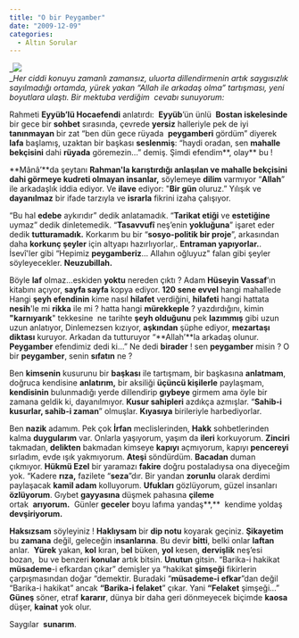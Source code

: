 ```yaml
---
title: "O bir Peygamber"
date: "2009-12-09"
categories: 
  - Altın Sorular
---
```


_![](/uploads/image/dua_.jpg)  
__Her ciddi konuyu zamanlı zamansız, uluorta dillendirmenin artık saygısızlık sayılmadığı ortamda, yürek yakan “Allah ile arkadaş olma” tartışması, yeni boyutlara ulaştı. Bir mektuba verdiğim  cevabı sunuyorum:_

Rahmeti **Eyyüb’lü Hocaefendi** anlatırdı:  **Eyyüb**’ün ünlü  **Bostan iskelesinde** bir gece bir **sohbet** sırasında, çevrede **yersiz** halleriyle pek de iyi **tanınmayan** bir zat “ben dün gece rüyada  **peygamberi** gördüm” diyerek **lafa** başlamış, uzaktan bir başkası **seslenmiş**: “haydi oradan, sen **mahalle bekçisini** dahi **rüyada** göremezin…” demiş. Şimdi efendim**, olay** bu ! 

**Mânâ’**da şeytanı **Rahman'**la karıştırdığı anlaşılan ve **mahalle bekçisini** dahi görmeye kudreti olmayan i**nsanlar,** söylemeye **dilim** varmıyor “**Allah**” ile arkadaşlık iddia ediyor. Ve **ilave** ediyor: "**Bir gün** oluruz.” Yılışık ve **dayanılmaz** bir ifade tarzıyla ve **israrla** fikrini izaha çalışıyor.

“Bu hal **edebe** aykırıdır” dedik anlatamadık. “**Tarikat etiği** ve **estetiğine** uymaz” dedik dinletemedik. “**Tasavvufî** neş’enin **yokluğuna**” işaret eder dedik **tutturamadık.** Korkarım bu bir “**sosyo-politik bir proje**”, arkasından daha **korkunç şeyler** için altyapı hazırlıyorlar,. **Entraman yapıyorlar.**. İsevî'ler gibi “Hepimiz **peygamberiz**… Allahın oğluyuz" falan gibi şeyler  söyleyecekler. **Neuzubillah.**

Böyle **laf** olmaz…eskiden **yoktu** nereden çıktı ? Adam **Hüseyin Vassaf**’ın kitabını açıyor, **sayfa sayfa** kopya ediyor. **120 sene evvel** hangi mahallede Hangi **şeyh efendinin** kime nasıl **hilafet** verdiğini, **hilafeti** hangi hattata **nesih**'le mi **rikka** ile mi ? hatta hangi **mürekkeple** ? yazdırdığını, kimin **"karnıyarık**" tekkesine  ne tarihte **şeyh olduğunu** pek **lazımmış** gibi uzun uzun anlatıyor, Dinlemezsen kızıyor, **aşkından** şüphe ediyor, **mezartaşı diktası** kuruyor. Arkadan da tutturuyor “**Allah’**la arkadaş olunur. **Peygamber** efendimiz dedi ki…” Ne dedi **birader** ! sen **peygamber** misin ? O bir **peygamber**, senin **sıfatın** ne ?

Ben **kimsenin** kusurunu bir **başkası** ile tartışmam, bir başkasına **anlatmam**, doğruca kendisine **anlatırım,** bir aksiliği **üçüncü kişilerle** paylaşmam, **kendisinin** bulunmadığı yerde dillendirip **gıybeye** girmem ama öyle bir zamana geldik ki, dayanılmıyor. **Kusur sahipleri** azdıkça azmışlar. “**Sahib-i kusurlar, sahib-i zaman**” olmuşlar. **Kıyasıya** birileriyle harbediyorlar.

Ben **nazik** adamım. Pek çok **İrfan** meclislerinden, **Hakk** sohbetlerinden kalma **duygularım** var. Onlarla yaşıyorum, yaşım da **ileri** korkuyorum. **Zinciri** takmadan, **delikten** bakmadan kimseye **kapıyı** açmıyorum, kapıyı **pencereyi** sırladım, evde ışık yakmıyorum. **Ateşi** söndürdüm. **Bacadan** duman çıkmıyor. **Hükmü Ezel** bir yaramazı **fakire** doğru postaladıysa ona diyeceğim yok. “Kadere **rıza,** fazilete “**seza**”dır. Bir yandan **zorunlu** olarak derdimi paylaşacak **kamil adam** kolluyorum. **Ufukları** gözlüyorum, güzel insanları **özlüyorum**. Gıybet **gayyasına** düşmek pahasına **çileme** ortak  **arıyorum.**  Günler **geceler** boyu lafıma yandaş**,**  kendime yoldaş **devşiriyorum.**

**Haksızsam** söyleyiniz ! **Haklıysam** bir **dip notu** koyarak geçiniz. **Şikayetim** bu **zamana** değil, geleceğin i**nsanlarına**. Bu devir **bitti**, belki onlar **laftan** anlar.  **Yürek** yakan, **kol** kıran, b**el** büken, **yol** kesen, **dervişlik** neş’esi bozan,  bu ve benzeri **konular** artık bitsin. **Unutun** gitsin. “Barika-i hakikat **müsademe**\-i efkardan çıkar” demişler ya “hakikat **şimşeği** fikirlerin çarpışmasından doğar “demektir. Buradaki “**müsademe-i efkar**”dan değil “Barika-i hakikat” ancak **“Barika-i felaket**” çıkar. Yani **“Felaket** şimşeği…” **Güneş** söner, etraf **kararır**, dünya bir daha geri dönmeyecek biçimde **kaosa** düşer, **kainat** yok olur.

Saygılar  **sunarım**.
